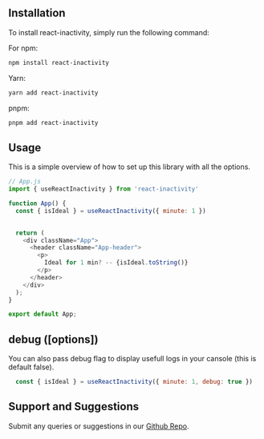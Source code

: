 ## Installation
To install react-inactivity, simply run the following command:

For npm:

```bash
npm install react-inactivity
```

Yarn:

```bash
yarn add react-inactivity
```

pnpm:

```bash
pnpm add react-inactivity
```

## Usage

This is a simple overview of how to set up this library with all the options.

```js
// App.js
import { useReactInactivity } from 'react-inactivity'

function App() {
  const { isIdeal } = useReactInactivity({ minute: 1 })
  

  return (
    <div className="App">
      <header className="App-header">
        <p>
          Ideal for 1 min? -- {isIdeal.toString()}
        </p>
      </header>
    </div>
  );
}

export default App;
```

## debug ([options])
You can also pass debug flag to display usefull logs in your cansole (this is default false).
```js
  const { isIdeal } = useReactInactivity({ minute: 1, debug: true })
```

## Support and Suggestions

Submit any queries or suggestions in our [Github Repo](https://github.com/shivnath17/react-inactivity/issues).